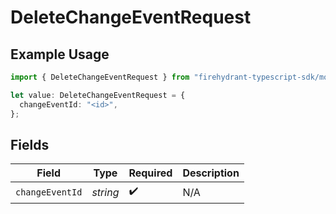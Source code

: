 # DeleteChangeEventRequest

## Example Usage

```typescript
import { DeleteChangeEventRequest } from "firehydrant-typescript-sdk/models/operations";

let value: DeleteChangeEventRequest = {
  changeEventId: "<id>",
};
```

## Fields

| Field              | Type               | Required           | Description        |
| ------------------ | ------------------ | ------------------ | ------------------ |
| `changeEventId`    | *string*           | :heavy_check_mark: | N/A                |